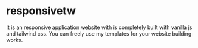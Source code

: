 # responsivetw




It is an responsive application website with is completely built with vanilla js and tailwind css.
You can freely use my templates for your website building works.
